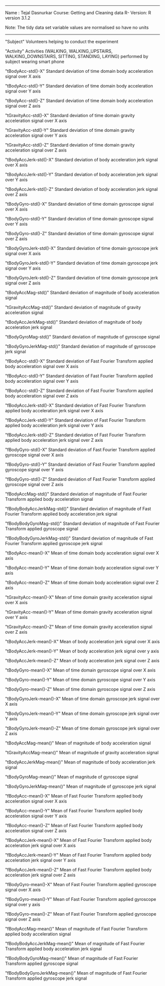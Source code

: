 ********************************
Name : Tejal Dasnurkar
Course: Getting and Cleaning data
R- Version: R version 3.1.2

Note: The tidy data set variable values are normalised so have no units
********************************

"Subject" 
		Volunteers helping to conduct the experiment
	
"Activity"
		Activities (WALKING, WALKING_UPSTAIRS, WALKING_DOWNSTAIRS, SITTING, STANDING, LAYING) performed by subject wearing smart phone
	
"tBodyAcc-std()-X"
		Standard deviation of time domain body acceleration signal over X axis
	
"tBodyAcc-std()-Y"
		Standard deviation of time domain body acceleration signal over Y axis
	
"tBodyAcc-std()-Z"
		Standard deviation of time domain body acceleration signal over Z axis

"tGravityAcc-std()-X"
		Standard deviation of time domain gravity acceleration signal over X axis
	
"tGravityAcc-std()-Y"
		Standard deviation of time domain gravity acceleration signal over Y axis

"tGravityAcc-std()-Z"
		Standard deviation of time domain gravity acceleration signal over Z axis


"tBodyAccJerk-std()-X"
		Standard deviation of body acceleration jerk signal over X axis

"tBodyAccJerk-std()-Y"
		Standard deviation of body acceleration jerk signal over Y axis

"tBodyAccJerk-std()-Z"
		Standard deviation of body acceleration jerk signal over Z axis


"tBodyGyro-std()-X"
		Standard deviation of time domain gyroscope signal over X axis

"tBodyGyro-std()-Y"
		Standard deviation of time domain gyroscope signal over Y axis

"tBodyGyro-std()-Z"
		Standard deviation of time domain gyroscope signal over Z axis


"tBodyGyroJerk-std()-X"
		Standard deviation of time domain gyroscope jerk signal over X axis

"tBodyGyroJerk-std()-Y"
		Standard deviation of time domain gyroscope jerk signal over Y axis
		
"tBodyGyroJerk-std()-Z"
		Standard deviation of time domain gyroscope jerk signal over Z axis

"tBodyAccMag-std()"
		Standard deviation of magnitude of body acceleration signal

"tGravityAccMag-std()"
		Standard deviation of magnitude of gravity acceleration signal

"tBodyAccJerkMag-std()"
		Standard deviation of magnitude of body acceleration jerk signal
		
"tBodyGyroMag-std()"
		Standard deviation of magnitude of gyroscope signal

"tBodyGyroJerkMag-std()"
		Standard deviation of magnitude of gyroscope jerk signal

"fBodyAcc-std()-X"
		Standard deviation of Fast Fourier Transform applied body acceleration signal over X axis

"fBodyAcc-std()-Y"
		Standard deviation of Fast Fourier Transform applied body acceleration signal over Y axis

"fBodyAcc-std()-Z"
		Standard deviation of Fast Fourier Transform applied body acceleration signal over Z axis

"fBodyAccJerk-std()-X"
		Standard deviation of Fast Fourier Transform applied body acceleration jerk signal over X axis

"fBodyAccJerk-std()-Y"
		Standard deviation of Fast Fourier Transform applied body acceleration jerk signal over Y axis

"fBodyAccJerk-std()-Z"
		Standard deviation of Fast Fourier Transform applied body acceleration jerk signal over Z axis

"fBodyGyro-std()-X"
		Standard deviation of Fast Fourier Transform applied gyroscope signal over X axis

"fBodyGyro-std()-Y"
		Standard deviation of Fast Fourier Transform applied gyroscope signal over Y axis

"fBodyGyro-std()-Z"
		Standard deviation of Fast Fourier Transform applied gyroscope signal over Z axis


"fBodyAccMag-std()"
		Standard deviation of magnitude of Fast Fourier Transform applied body acceleration signal

"fBodyBodyAccJerkMag-std()"
		Standard deviation of magnitude of Fast Fourier Transform applied body acceleration jerk signal

"fBodyBodyGyroMag-std()"
		Standard deviation of magnitude of Fast Fourier Transform applied gyroscope signal

"fBodyBodyGyroJerkMag-std()"
		Standard deviation of magnitude of Fast Fourier Transform applied gyroscope jerk signal


"tBodyAcc-mean()-X"
		Mean of time domain body acceleration signal over X axis

"tBodyAcc-mean()-Y"
		Mean of time domain body acceleration signal over Y axis

"tBodyAcc-mean()-Z"
		Mean of time domain body acceleration signal over Z axis


"tGravityAcc-mean()-X"
		Mean of time domain gravity acceleration signal over X axis

"tGravityAcc-mean()-Y"
		Mean of time domain gravity acceleration signal over Y axis

"tGravityAcc-mean()-Z"
		Mean of time domain gravity acceleration signal over Z axis


"tBodyAccJerk-mean()-X"
		Mean of body acceleration jerk signal over X axis

"tBodyAccJerk-mean()-Y"
		Mean of body acceleration jerk signal over y axis

"tBodyAccJerk-mean()-Z"
		Mean of body acceleration jerk signal over Z axis


"tBodyGyro-mean()-X"
		Mean of time domain gyroscope signal over X axis

"tBodyGyro-mean()-Y"
		Mean of time domain gyroscope signal over Y axis

"tBodyGyro-mean()-Z"
		Mean of time domain gyroscope signal over Z axis


"tBodyGyroJerk-mean()-X"
		Mean of time domain gyroscope jerk signal over X axis

"tBodyGyroJerk-mean()-Y"
		Mean of time domain gyroscope jerk signal over Y axis

"tBodyGyroJerk-mean()-Z"
		Mean of time domain gyroscope jerk signal over Z axis


"tBodyAccMag-mean()"
		Mean of magnitude of body acceleration signal

"tGravityAccMag-mean()"
		Mean of magnitude of gravity acceleration signal

"tBodyAccJerkMag-mean()"
		Mean of magnitude of body acceleration jerk signal

"tBodyGyroMag-mean()"
		Mean of magnitude of gyroscope signal

"tBodyGyroJerkMag-mean()"
		Mean of magnitude of gyroscope jerk signal


"fBodyAcc-mean()-X"
		Mean of Fast Fourier Transform applied body acceleration signal over X axis

"fBodyAcc-mean()-Y"
		Mean of Fast Fourier Transform applied body acceleration signal over Y axis

"fBodyAcc-mean()-Z"
		Mean of Fast Fourier Transform applied body acceleration signal over Z axis


"fBodyAccJerk-mean()-X"
		Mean of Fast Fourier Transform applied body acceleration jerk signal over X axis

"fBodyAccJerk-mean()-Y"
		Mean of Fast Fourier Transform applied body acceleration jerk signal over Y axis

"fBodyAccJerk-mean()-Z"
		Mean of Fast Fourier Transform applied body acceleration jerk signal over Z axis


"fBodyGyro-mean()-X"
		Mean of Fast Fourier Transform applied gyroscope signal over X axis

"fBodyGyro-mean()-Y"
		Mean of Fast Fourier Transform applied gyroscope signal over y axis

"fBodyGyro-mean()-Z"
		Mean of Fast Fourier Transform applied gyroscope signal over Z axis


"fBodyAccMag-mean()"
		Mean of magnitude of Fast Fourier Transform applied body acceleration signal

"fBodyBodyAccJerkMag-mean()"
		Mean of magnitude of Fast Fourier Transform applied body acceleration jerk signal

"fBodyBodyGyroMag-mean()"
		Mean of magnitude of Fast Fourier Transform applied gyroscope signal

"fBodyBodyGyroJerkMag-mean()"
		Mean of magnitude of Fast Fourier Transform applied gyroscope jerk signal
